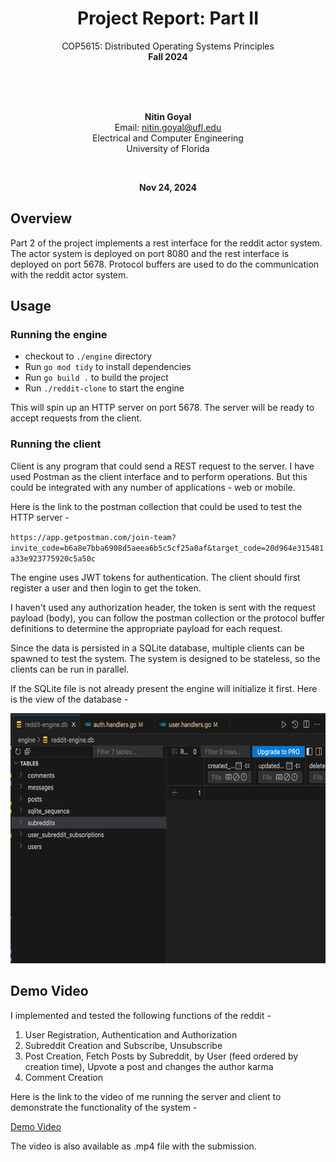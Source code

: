 <div align="center">

# **Project Report: Part II**

COP5615: Distributed Operating Systems Principles  
**Fall 2024**

<br><br><br>

**Nitin Goyal**  
Email: [nitin.goyal@ufl.edu](mailto:nitin.goyal@ufl.edu)  
Electrical and Computer Engineering  
University of Florida

<br>

**Nov 24, 2024**

</div>

## Overview

Part 2 of the project implements a rest interface for the reddit actor system. The actor system is deployed on port 8080 and the rest interface is deployed on port 5678. Protocol buffers are used to do the communication with the reddit actor system.

## Usage

### Running the engine

- checkout to `./engine` directory
- Run `go mod tidy` to install dependencies
- Run `go build .` to build the project
- Run `./reddit-clone` to start the engine

This will spin up an HTTP server on port 5678. The server will be ready to accept requests from the client.

### Running the client

Client is any program that could send a REST request to the server. I have used Postman as the client interface and to perform operations. But this could be integrated with any number of applications - web or mobile.

Here is the link to the postman collection that could be used to test the HTTP server - 

`https://app.getpostman.com/join-team?invite_code=b6a8e7bba6908d5aeea6b5c5cf25a0af&target_code=20d964e315481a33e923775920c5a50c`

The engine uses JWT tokens for authentication. The client should first register a user and then login to get the token.

I haven't used any authorization header, the token is sent with the request payload (body), you can follow the postman collection or the protocol buffer definitions to determine the appropriate payload for each request.

Since the data is persisted in a SQLite database, multiple clients can be spawned to test the system. The system is designed to be stateless, so the clients can be run in parallel.

If the SQLite file is not already present the engine will initialize it first. Here is the view of the database -

<img src="image-3.png" alt="SQlite schema" width="600" height="400">

## Demo Video

I implemented and tested the following functions of the reddit -

1. User Registration, Authentication and Authorization
2. Subreddit Creation and Subscribe, Unsubscribe
3. Post Creation, Fetch Posts by Subreddit, by User (feed ordered by creation time), Upvote a post and changes the author karma
4. Comment Creation

Here is the link to the video of me running the server and client to demonstrate the functionality of the system -

[Demo Video](https://www.loom.com/share/c1569cf0f72f4b4f8f6b0ab7dc0fc354?sid=b1c01f79-a547-4fca-8c6e-0745c54a6d5e)

The video is also available as .mp4 file with the submission.
